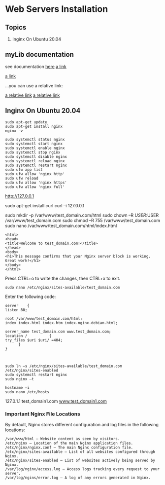 # Web Servers Installation

## Topics
 1. Inginx On Ubuntu 20.04
 
 ## myLib documentation
see documentation [here](myLib/ubuntu.md)
[a link](https://github.com/astechedu/gittutorial/ubuntu.txt)

[a link](https://github.com/astechedu/gittutorial/blob/branch/ubuntu.md)

…you can use a relative link:

[a relative link](ubuntu.md)
[a relative link](path%20with%20spaces/ubuntu.md)

 
 
 
 
## Inginx On Ubuntu 20.04

    sudo apt-get update
    sudo apt-get install nginx
    nginx -v

    sudo systemctl status nginx
    sudo systemctl start nginx
    sudo systemctl enable nginx
    sudo systemctl stop nginx
    sudo systemctl disable nginx
    sudo systemctl reload nginx
    sudo systemctl restart nginx
    sudo ufw app list
    sudo ufw allow 'nginx http'
    sudo ufw reload
    sudo ufw allow 'nginx https'
    sudo ufw allow 'nginx full'

http://127.0.0.1


  sudo apt-get install curl
  curl –i 127.0.0.1

  sudo mkdir -p /var/www/test_domain.com/html
  sudo chown –R $USER:$USER /var/www/test_domain.com
  sudo chmod –R 755 /var/www/test_domain.com
  sudo nano /var/www/test_domain.com/html/index.html


    <html>
    <head>
    <title>Welcome to test_domain.com!</title>
    </head>
    <body>
    <h1>This message confirms that your Nginx server block is working. Great work!</h1>
    </body>
    </html>

Press CTRL+o to write the changes, then CTRL+x to exit.

    sudo nano /etc/nginx/sites-available/test_domain.com


Enter the following code:


    server    {
    listen 80;

    root /var/www/test_domain.com/html;
    index index.html index.htm index.nginx.debian.html;

    server_name test_domain.com www.test_domain.com;
    location /          {
    try_files $uri $uri/ =404;
          }
    }



    sudo ln –s /etc/nginx/sites-available/test_domain.com /etc/nginx/sites-enabled
    sudo systemctl restart nginx
    sudo nginx –t

    hostname –i
    sudo nano /etc/hosts
    
127.0.1.1 test_domain1.com www.test_domain1.com


### Important Nginx File Locations

By default, Nginx stores different configuration and log files in the following locations:

    /var/www/html – Website content as seen by visitors.
    /etc/nginx – Location of the main Nginx application files.
    /etc/nginx/nginx.conf – The main Nginx configuration file.
    /etc/nginx/sites-available – List of all websites configured through Nginx.
    /etc/nginx/sites-enabled – List of websites actively being served by Nginx.
    /var/log/nginx/access.log – Access logs tracking every request to your server.
    /var/log/ngins/error.log – A log of any errors generated in Nginx.

